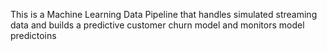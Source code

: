 This is a Machine Learning Data Pipeline that handles simulated streaming data and builds a predictive customer churn model and monitors model predictoins
